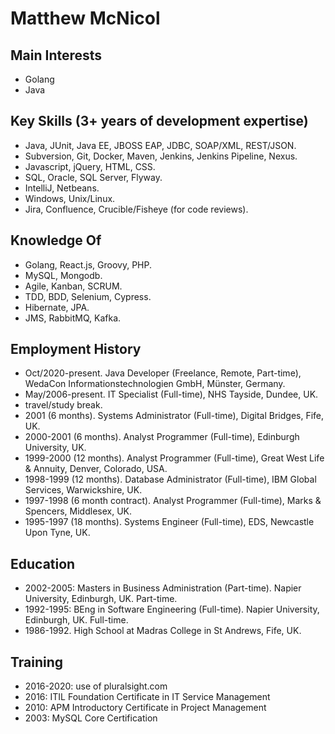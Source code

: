 
# Matthew McNicol

## Main Interests
* Golang
* Java

## Key Skills (3+ years of development expertise)
* Java, JUnit, Java EE, JBOSS EAP, JDBC, SOAP/XML, REST/JSON.
* Subversion, Git, Docker, Maven, Jenkins, Jenkins Pipeline, Nexus.
* Javascript, jQuery, HTML, CSS.
* SQL, Oracle, SQL Server, Flyway.
* IntelliJ, Netbeans.
* Windows, Unix/Linux.
* Jira, Confluence, Crucible/Fisheye (for code reviews).

## Knowledge Of
* Golang, React.js, Groovy, PHP.
* MySQL, Mongodb.
* Agile, Kanban, SCRUM.
* TDD, BDD, Selenium, Cypress.
* Hibernate, JPA.
* JMS, RabbitMQ, Kafka.

## Employment History 
* Oct/2020-present. Java Developer (Freelance, Remote, Part-time), WedaCon Informationstechnologien GmbH, Münster, Germany.
* May/2006-present. IT Specialist (Full-time), NHS Tayside, Dundee, UK.
* travel/study break.
* 2001 (6 months). Systems Administrator (Full-time), Digital Bridges, Fife, UK.
* 2000-2001 (6 months). Analyst Programmer (Full-time), Edinburgh University, UK.
* 1999-2000 (12 months). Analyst Programmer (Full-time), Great West Life & Annuity, Denver, Colorado, USA.
* 1998-1999 (12 months). Database Administrator (Full-time), IBM Global Services, Warwickshire, UK.
* 1997-1998 (6 month contract). Analyst Programmer (Full-time), Marks & Spencers, Middlesex, UK.
* 1995-1997 (18 months). Systems Engineer (Full-time), EDS, Newcastle Upon Tyne, UK.

## Education 
* 2002-2005: Masters in Business Administration (Part-time). Napier University, Edinburgh, UK. Part-time. 
* 1992-1995: BEng in Software Engineering (Full-time). Napier University, Edinburgh, UK. Full-time. 
* 1986-1992. High School at Madras College in St Andrews, Fife, UK.

## Training 
* 2016-2020: use of pluralsight.com
* 2016: ITIL Foundation Certificate in IT Service Management
* 2010: APM Introductory Certificate in Project Management
* 2003: MySQL Core Certification
